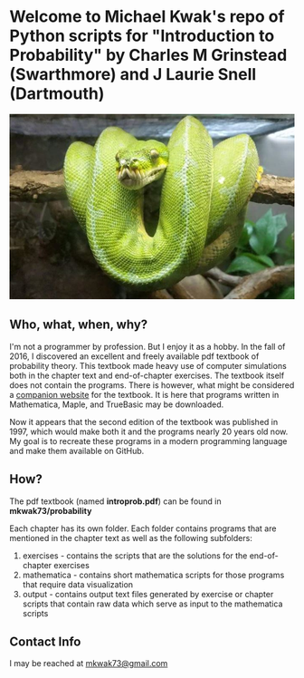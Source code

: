 # Welcome to Michael Kwak's repo of Python scripts for "Introduction to Probability" by Charles M Grinstead (Swarthmore) and J Laurie Snell (Dartmouth)

![image of green python](/images/greenpython.jpg)

## Who, what, when, why?

I'm not a programmer by profession. But I enjoy it as a hobby. In the fall of 2016, I discovered an excellent and freely available pdf textbook of probability theory. This textbook made heavy use of computer simulations both in the chapter text and end-of-chapter exercises. The textbook itself does not contain the programs. There is however, what might be considered a [companion website](http://www.dartmouth.edu/~chance/teaching_aids/books_articles/probability_book/book.html) for the textbook. It is here that programs written in Mathematica, Maple, and TrueBasic may be downloaded. 

Now it appears that the second edition of the textbook was published in 1997, which would make both it and the programs nearly 20 years old now. My goal is to recreate these programs in a modern programming language and make them available on GitHub. 
 
## How?

The pdf textbook (named **introprob.pdf**) can be found in **mkwak73/probability**

Each chapter has its own folder. Each folder contains programs that are mentioned in the chapter text as well as the following subfolders:

1. exercises - contains the scripts that are the solutions for the end-of-chapter exercises 
2. mathematica - contains short mathematica scripts for those programs that require data visualization
3. output - contains output text files generated by exercise or chapter scripts that contain raw data which serve as input to the mathematica scripts

## Contact Info

I may be reached at mkwak73@gmail.com

